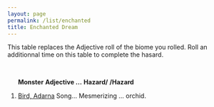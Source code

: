 ```yaml
---
layout: page
permalink: /list/enchanted
title: Enchanted Dream
---
```


This table replaces the Adjective roll of the biome you rolled. Roll an additionnal time on this table to complete the hasard.

<br>

&nbsp; &nbsp; &nbsp; <span class="a">**Monster**</span> <span class="bb">**Adjective ...**</span> <span class="cc">**Hazard/**</span> **/Hazard**

1. <span class="a">[Bird, Adarna](/monsters/bird-adarna)</span> <span class="b">Song...</span>  <span class="c">Mesmerizing ...</span> <span class="d">orchid.</span>
